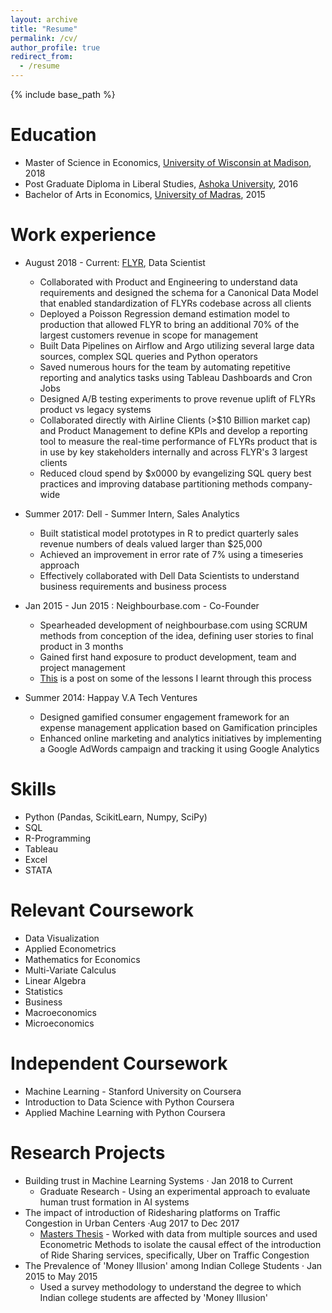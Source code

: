 ```yaml
---
layout: archive
title: "Resume"
permalink: /cv/
author_profile: true
redirect_from:
  - /resume
---
```


{% include base_path %}

Education
======
* Master of Science in Economics, [University of Wisconsin at Madison](https://econ.wisc.edu/masters/), 2018
* Post Graduate Diploma in Liberal Studies, [Ashoka University](https://www.ashoka.edu.in/YIF), 2016
* Bachelor of Arts in Economics, [University of Madras](https://www.mcc.edu.in/index.php/departments/aided-stream/economics), 2015

Work experience
======
* August 2018 - Current: [FLYR](http://www.flyrlabs.com), Data Scientist 
  * Collaborated with Product and Engineering to understand data requirements and designed the schema for a Canonical Data Model that enabled standardization of  FLYRs codebase across all clients
  * Deployed a Poisson Regression demand estimation model to production that allowed FLYR to bring an additional 70% of the largest customers revenue in scope for management
  * Built Data Pipelines on Airflow and Argo utilizing several large data sources, complex SQL queries and Python operators
  * Saved numerous hours for the team by automating repetitive reporting and analytics tasks using Tableau Dashboards and Cron Jobs
  * Designed A/B testing experiments to prove revenue uplift of FLYRs product vs legacy systems
  * Collaborated directly with Airline Clients (>$10 Billion market cap) and Product Management to define KPIs and develop a reporting tool to measure the real-time performance of FLYRs product that is in use by key stakeholders internally and across FLYR's 3 largest clients
  * Reduced cloud spend by $x0000 by evangelizing SQL query best practices and improving database partitioning methods company-wide
 
* Summer 2017: Dell - Summer Intern, Sales Analytics
  * Built statistical model prototypes in R to predict quarterly sales revenue numbers of deals valued larger than $25,000
  * Achieved an improvement in error rate of 7% using a timeseries approach
  * Effectively collaborated with Dell Data Scientists to understand business requirements and business process

* Jan 2015 - Jun 2015 : Neighbourbase.com - Co-Founder
  * Spearheaded development of neighbourbase.com using SCRUM methods from conception of the idea, defining user stories to     final product in 3 months
  * Gained first hand exposure to product development, team and project management
  * [This](/posts/2017/12/neighbourbaselessons/) is a post on some of the lessons I learnt through this process
  
* Summer 2014: Happay V.A Tech Ventures 
  * Designed gamified consumer engagement framework for an expense management application based on Gamification principles
  * Enhanced online marketing and analytics initiatives by implementing a Google AdWords campaign and tracking it using Google Analytics
  
Skills
======
* Python (Pandas, ScikitLearn, Numpy, SciPy)
* SQL
* R-Programming
* Tableau
* Excel 
* STATA

Relevant Coursework 
=====
* Data Visualization
* Applied Econometrics
* Mathematics for Economics
* Multi-Variate Calculus
* Linear Algebra
* Statistics
* Business
* Macroeconomics
* Microeconomics 

Independent Coursework
======
* Machine Learning - Stanford University on Coursera
* Introduction to Data Science with Python Coursera
* Applied Machine Learning with Python Coursera

Research Projects
======
* Building trust in Machine Learning Systems · Jan 2018 to Current
  * Graduate Research - Using an experimental approach to evaluate human trust formation in AI systems
* The impact of introduction of Ridesharing platforms on Traffic Congestion in Urban Centers ·Aug 2017 to Dec 2017
  * [Masters Thesis](/posts/2018/ridesharingtrafficcongestion) - Worked with data from multiple sources and used Econometric Methods to isolate the causal effect of the introduction of Ride Sharing services, specifically, Uber on Traffic Congestion
* The Prevalence of 'Money Illusion' among Indian College Students · Jan 2015 to May 2015
  * Used a survey methodology to understand the degree to which Indian college students are affected by 'Money Illusion'
  
